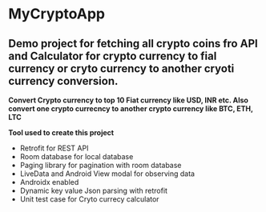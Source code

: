 MyCryptoApp
==============

Demo project for fetching all crypto coins fro API and Calculator for crypto currency to fial currency or cryto currency to another cryoti currency conversion.
--------------
**Convert Crypto currency to top 10 Fiat currency like USD, INR etc. Also convert one crypto currecncy to another crypto currency like BTC, ETH, LTC**


**Tool used to create this project**

- Retrofit for REST API
- Room database for local database
- Paging library for pagination with room database
- LiveData and Android View modal for observing data
- Androidx enabled
- Dynamic key value Json parsing with retrofit 
- Unit test case for Cryto currecy calculator

